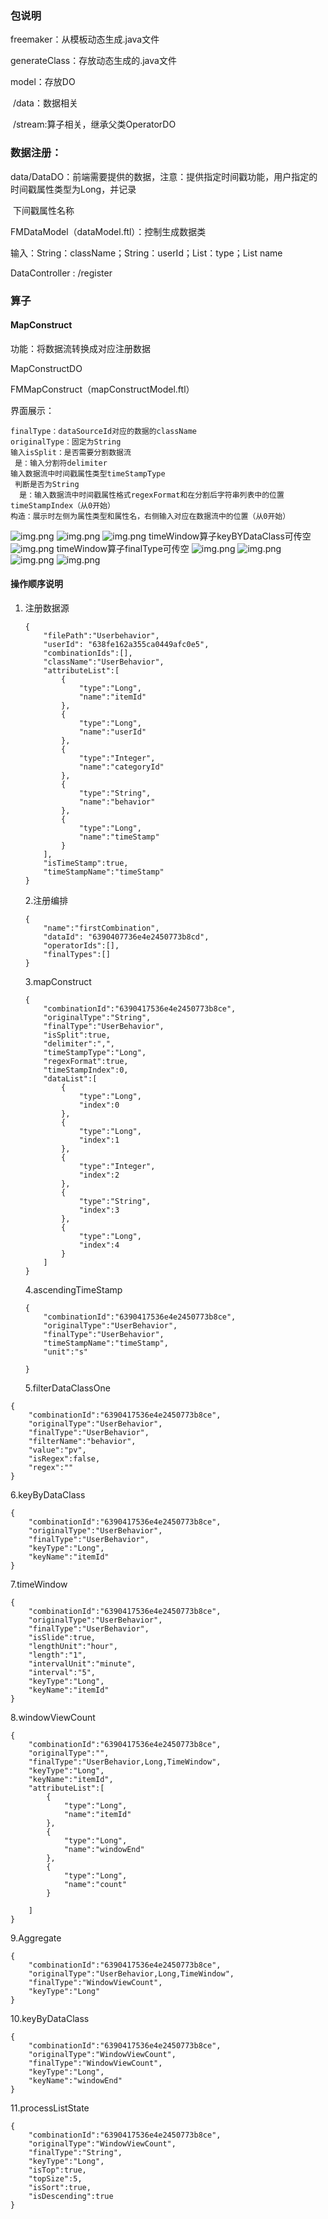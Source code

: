 ### 包说明

freemaker：从模板动态生成.java文件

generateClass：存放动态生成的.java文件

model：存放DO

​               /data：数据相关

​              /stream:算子相关，继承父类OperatorDO

### 数据注册：

data/DataDO：前端需要提供的数据，注意：提供指定时间戳功能，用户指定的时间戳属性类型为Long，并记录

​                           下间戳属性名称

FMDataModel（dataModel.ftl）：控制生成数据类

​      输入：String：className；String：userId；List<String>：type；List<String> name

DataController : /register

### 算子

#### MapConstruct

功能：将数据流转换成对应注册数据

MapConstructDO

FMMapConstruct（mapConstructModel.ftl）

界面展示：

```
finalType：dataSourceId对应的数据的className
originalType：固定为String
输入isSplit：是否需要分割数据流
 是：输入分割符delimiter
输入数据流中时间戳属性类型timeStampType
 判断是否为String
  是：输入数据流中时间戳属性格式regexFormat和在分割后字符串列表中的位置timeStampIndex（从0开始）
构造：展示时左侧为属性类型和属性名，右侧输入对应在数据流中的位置（从0开始）
```
![img.png](doc-images/img-mapConstruct.png)
![img.png](doc-images/img-ascendingTimestamp.png)
![img.png](doc-images/img-filterDataClassOne.png)
timeWindow算子keyBYDataClass可传空
![img.png](doc-images/img-keyByDataClass.png)
timeWindow算子finalType可传空
![img.png](doc-images/img-timeWindow.png)
![img.png](doc-images/img-windowViewCount.png)
![img.png](doc-images/img-aggregate.png)
![img.png](doc-images/img-processListState.png)

#### 操作顺序说明

1. 注册数据源

   ```
   {
       "filePath":"Userbehavior",
       "userId": "638fe162a355ca0449afc0e5",
       "combinationIds":[],
       "className":"UserBehavior",
       "attributeList":[
           {
               "type":"Long",
               "name":"itemId"
           },
           {
               "type":"Long",
               "name":"userId"
           },
           {
               "type":"Integer",
               "name":"categoryId"
           },
           {
               "type":"String",
               "name":"behavior"
           },
           {
               "type":"Long",
               "name":"timeStamp"
           }
       ],
       "isTimeStamp":true,
       "timeStampName":"timeStamp"
   }
   ```

   2.注册编排

   ```
   {
       "name":"firstCombination",
       "dataId": "6390407736e4e2450773b8cd",
       "operatorIds":[],
       "finalTypes":[] 
   }
   ```

   3.mapConstruct

   ```
   {
       "combinationId":"6390417536e4e2450773b8ce",
       "originalType":"String",
       "finalType":"UserBehavior",
       "isSplit":true,
       "delimiter":",",
       "timeStampType":"Long",
       "regexFormat":true,
       "timeStampIndex":0,
       "dataList":[
           {
               "type":"Long",
               "index":0
           },
           {
               "type":"Long",
               "index":1
           },
           {
               "type":"Integer",
               "index":2
           },
           {
               "type":"String",
               "index":3
           },
           {
               "type":"Long",
               "index":4
           }
       ]
   }
   ```

   4.ascendingTimeStamp

   ```
   {
       "combinationId":"6390417536e4e2450773b8ce",
       "originalType":"UserBehavior",
       "finalType":"UserBehavior",
       "timeStampName":"timeStamp",
       "unit":"s"
        
   }
   ```

   5.filterDataClassOne

```
{
    "combinationId":"6390417536e4e2450773b8ce",
    "originalType":"UserBehavior",
    "finalType":"UserBehavior",
    "filterName":"behavior",
    "value":"pv",
    "isRegex":false,
    "regex":""
}
```

6.keyByDataClass

```
{
    "combinationId":"6390417536e4e2450773b8ce",
    "originalType":"UserBehavior",
    "finalType":"UserBehavior",
    "keyType":"Long",
    "keyName":"itemId"
}
```

7.timeWindow

```
{
    "combinationId":"6390417536e4e2450773b8ce",
    "originalType":"UserBehavior",
    "finalType":"UserBehavior",
    "isSlide":true,
    "lengthUnit":"hour",
    "length":"1",
    "intervalUnit":"minute",
    "interval":"5",
    "keyType":"Long",
    "keyName":"itemId" 
}
```

8.windowViewCount

```
{
    "combinationId":"6390417536e4e2450773b8ce",
    "originalType":"",
    "finalType":"UserBehavior,Long,TimeWindow",
    "keyType":"Long",
    "keyName":"itemId",
    "attributeList":[
        {
            "type":"Long",
            "name":"itemId"
        },
        {
            "type":"Long",
            "name":"windowEnd"
        },
        {
            "type":"Long",
            "name":"count"
        }

    ]
}
```

9.Aggregate

```
{
    "combinationId":"6390417536e4e2450773b8ce",
    "originalType":"UserBehavior,Long,TimeWindow",
    "finalType":"WindowViewCount",
    "keyType":"Long"
}
```

10.keyByDataClass

```
{
    "combinationId":"6390417536e4e2450773b8ce",
    "originalType":"WindowViewCount",
    "finalType":"WindowViewCount",
    "keyType":"Long",
    "keyName":"windowEnd"
}
```

11.processListState

```
{
    "combinationId":"6390417536e4e2450773b8ce",
    "originalType":"WindowViewCount",
    "finalType":"String",
    "keyType":"Long",
    "isTop":true,
    "topSize":5,
    "isSort":true,
    "isDescending":true
}
```

